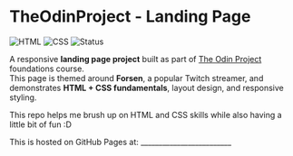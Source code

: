 # TheOdinProject - Landing Page

![HTML](https://img.shields.io/badge/HTML-5-orange?logo=html5)
![CSS](https://img.shields.io/badge/CSS-3-blue?logo=css3)
![Status](https://img.shields.io/badge/Status-Completed-success)

A responsive **landing page project** built as part of [The Odin Project](https://www.theodinproject.com/) foundations course.  
This page is themed around **Forsen**, a popular Twitch streamer, and demonstrates **HTML + CSS fundamentals**, layout design, and responsive styling.

This repo helps me brush up on HTML and CSS skills while also having a little bit of fun :D

This is hosted on GitHub Pages at: _________________________
